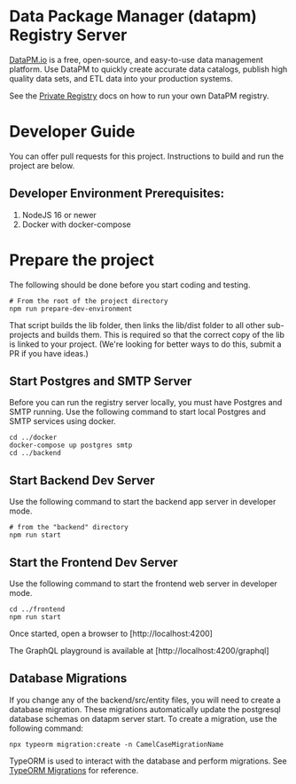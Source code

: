# Data Package Manager (datapm) Registry Server

[DataPM.io](https://datapm.io) is a free, open-source, and easy-to-use data management platform. Use DataPM to quickly create accurate data catalogs, publish high quality data sets, and ETL data into your production systems.

See the [Private Registry](https://datapm.io/docs/registry) docs on how to run your own DataPM registry.

# Developer Guide

You can offer pull requests for this project. Instructions to build and run the project are below.

## Developer Environment Prerequisites:

1. NodeJS 16 or newer
1. Docker with docker-compose

# Prepare the project

The following should be done before you start coding and testing.

```
# From the root of the project directory
npm run prepare-dev-environment
```

That script builds the lib folder, then links the lib/dist folder to all other sub-projects and builds them. This is required so that the correct copy of the lib is linked to your project. (We're looking for better ways to do this, submit a PR if you have ideas.)

## Start Postgres and SMTP Server

Before you can run the registry server locally, you must have Postgres and SMTP running. Use the following command to start local Postgres and SMTP services using docker.

```
cd ../docker
docker-compose up postgres smtp
cd ../backend
```

## Start Backend Dev Server

Use the following command to start the backend app server in developer mode.

```
# from the "backend" directory
npm run start
```

## Start the Frontend Dev Server

Use the following command to start the frontend web server in developer mode.

```
cd ../frontend
npm run start
```

Once started, open a browser to [http://localhost:4200]

The GraphQL playground is available at [http://localhost:4200/graphql]

## Database Migrations

If you change any of the backend/src/entity files, you will need to create a database migration. These migrations automatically update the postgresql database schemas on datapm server start. To create a migration, use the following command:

```
npx typeorm migration:create -n CamelCaseMigrationName
```

TypeORM is used to interact with the database and perform migrations. See [TypeORM Migrations](https://github.com/typeorm/typeorm/blob/master/docs/migrations.md) for reference.
